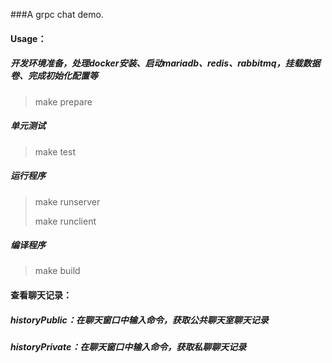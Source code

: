 ###A grpc chat demo.

#### Usage：
##### 开发环境准备，处理docker安装、启动mariadb、redis、rabbitmq，挂载数据卷、完成初始化配置等
> make prepare

##### 单元测试
> make test

##### 运行程序
> make runserver
>
> make runclient

##### 编译程序
> make build


#### 查看聊天记录：
##### historyPublic：在聊天窗口中输入命令，获取公共聊天室聊天记录
##### historyPrivate：在聊天窗口中输入命令，获取私聊聊天记录
